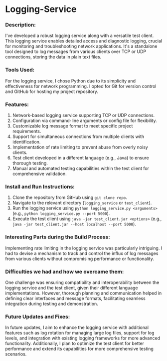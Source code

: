 # Logging-Service

### Description:
I've developed a robust logging service along with a versatile test client. This logging service enables detailed access and diagnostic logging, crucial for monitoring and troubleshooting network applications. It's a standalone tool designed to log messages from various clients over TCP or UDP connections, storing the data in plain text files.

### Tools Used:
For the logging service, I chose Python due to its simplicity and effectiveness for network programming. I opted for Git for version control and GitHub for hosting my project repository.

### Features:
1. Network-based logging service supporting TCP or UDP connections.
2. Configuration via command-line arguments or config file for flexibility.
3. Customizable log message format to meet specific project requirements.
4. Support for simultaneous connections from multiple clients with identification.
5. Implementation of rate limiting to prevent abuse from overly noisy clients.
6. Test client developed in a different language (e.g., Java) to ensure thorough testing.
7. Manual and automated testing capabilities within the test client for comprehensive validation.

### Install and Run Instructions:
1. Clone the repository from GitHub using `git clone repo`.
2. Navigate to the relevant directory (`logging_service` or `test_client`).
3. Run the logging service using `python logging_service.py <arguments>` (e.g., `python logging_service.py --port 5000`).
4. Execute the test client using `java -jar test_client.jar <options>` (e.g., `java -jar test_client.jar --host localhost --port 5000`).

### Interesting Parts during the Build Process:
Implementing rate limiting in the logging service was particularly intriguing. I had to devise a mechanism to track and control the influx of log messages from various clients without compromising performance or functionality.

### Difficulties we had and how we overcame them:
One challenge was ensuring compatibility and interoperability between the logging service and the test client, given their different language implementations. However, thorough planning and communication helped in defining clear interfaces and message formats, facilitating seamless integration during testing and demonstration.

### Future Updates and Fixes:
In future updates, I aim to enhance the logging service with additional features such as log rotation for managing large log files, support for log levels, and integration with existing logging frameworks for more advanced functionality. Additionally, I plan to optimize the test client for better performance and extend its capabilities for more comprehensive testing scenarios.
